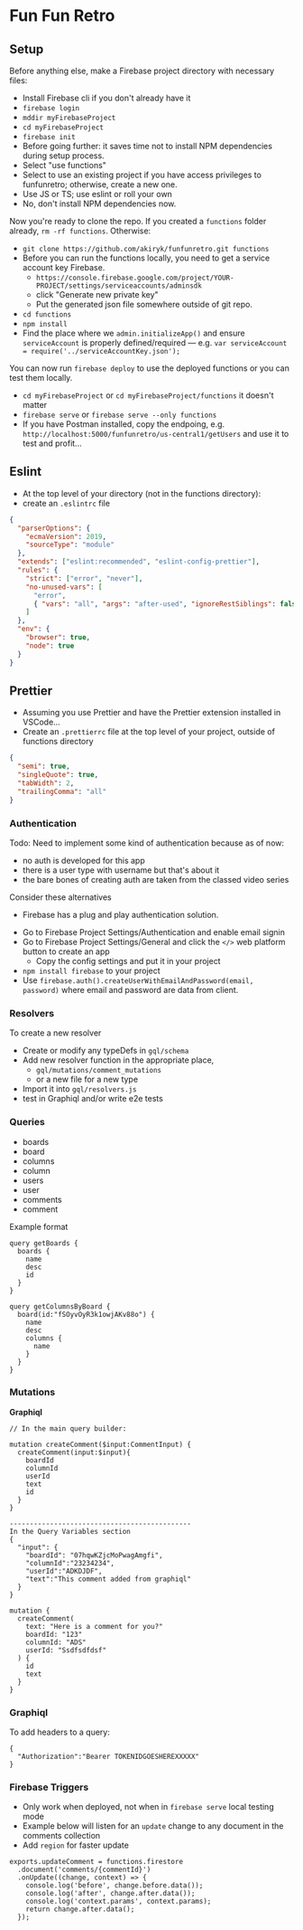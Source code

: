 # Fun Fun Retro

## Setup

Before anything else, make a Firebase project directory with necessary files:

- Install Firebase cli if you don't already have it
- `firebase login`
- `mddir myFirebaseProject`
- `cd myFirebaseProject`
- `firebase init`
- Before going further: it saves time not to install NPM dependencies during setup process.
- Select "use functions"
- Select to use an existing project if you have access privileges to funfunretro; otherwise, create a new one.
- Use JS or TS; use eslint or roll your own
- No, don't install NPM dependencies now.

Now you're ready to clone the repo. If you created a `functions` folder already, `rm -rf functions`. Otherwise:

- `git clone https://github.com/akiryk/funfunretro.git functions`
- Before you can run the functions locally, you need to get a service account key Firebase.
  - `https://console.firebase.google.com/project/YOUR-PROJECT/settings/serviceaccounts/adminsdk`
  - click "Generate new private key"
  - Put the generated json file somewhere outside of git repo.
- `cd functions`
- `npm install`
- Find the place where we `admin.initializeApp()` and ensure `serviceAccount` is properly defined/required — e.g. `var serviceAccount = require('../serviceAccountKey.json');`

You can now run `firebase deploy` to use the deployed functions or you can test them locally.

- `cd myFirebaseProject` or `cd myFirebaseProject/functions` it doesn't matter
- `firebase serve` or `firebase serve --only functions`
- If you have Postman installed, copy the endpoing, e.g. `http://localhost:5000/funfunretro/us-central1/getUsers` and use it to test and profit...

## Eslint

- At the top level of your directory (not in the functions directory):
- create an `.eslintrc` file

```json
{
  "parserOptions": {
    "ecmaVersion": 2019,
    "sourceType": "module"
  },
  "extends": ["eslint:recommended", "eslint-config-prettier"],
  "rules": {
    "strict": ["error", "never"],
    "no-unused-vars": [
      "error",
      { "vars": "all", "args": "after-used", "ignoreRestSiblings": false }
    ]
  },
  "env": {
    "browser": true,
    "node": true
  }
}
```

## Prettier

- Assuming you use Prettier and have the Prettier extension installed in VSCode...
- Create an `.prettierrc` file at the top level of your project, outside of functions directory

```json
{
  "semi": true,
  "singleQuote": true,
  "tabWidth": 2,
  "trailingComma": "all"
}
```

### Authentication

Todo: Need to implement some kind of authentication because as of now:

- no auth is developed for this app
- there is a user type with username but that's about it
- the bare bones of creating auth are taken from the classed video series

Consider these alternatives

- Firebase has a plug and play authentication solution.

* Go to Firebase Project Settings/Authentication and enable email signin
* Go to Firebase Project Settings/General and click the `</>` web platform button to create an app
  - Copy the config settings and put it in your project
* `npm install firebase` to your project
* Use `firebase.auth().createUserWithEmailAndPassword(email, password)` where email and password are data from client.

### Resolvers

To create a new resolver

- Create or modify any typeDefs in `gql/schema`
- Add new resolver function in the appropriate place,
  - `gql/mutations/comment_mutations`
  - or a new file for a new type
- Import it into `gql/resolvers.js`
- test in Graphiql and/or write e2e tests

### Queries

- boards
- board
- columns
- column
- users
- user
- comments
- comment

Example format

```
query getBoards {
  boards {
    name
    desc
    id
  }
}

query getColumnsByBoard {
  board(id:"fSOyvOyR3k1owjAKv88o") {
    name
    desc
    columns {
      name
    }
  }
}
```

### Mutations

**Graphiql**

```
// In the main query builder:

mutation createComment($input:CommentInput) {
  createComment(input:$input){
    boardId
    columnId
    userId
    text
    id
  }
}

---------------------------------------------
In the Query Variables section
{
  "input": {
    "boardId": "07hqwKZjcMoPwagAmgfi",
    "columnId":"23234234",
    "userId":"ADKDJDF",
    "text":"This comment added from graphiql"
  }
}
```

```gql
mutation {
  createComment(
    text: "Here is a comment for you?"
    boardId: "123"
    columnId: "ADS"
    userId: "Ssdfsdfdsf"
  ) {
    id
    text
  }
}
```

### Graphiql

To add headers to a query:

```
{
  "Authorization":"Bearer TOKENIDGOESHEREXXXXX"
}
```

### Firebase Triggers

- Only work when deployed, not when in `firebase serve` local testing mode
- Example below will listen for an `update` change to any document in the comments collection
- Add `region` for faster update
```
exports.updateComment = functions.firestore
  .document('comments/{commentId}')
  .onUpdate((change, context) => {
    console.log('before', change.before.data());
    console.log('after', change.after.data());
    console.log('context.params', context.params);
    return change.after.data();
  });
```

